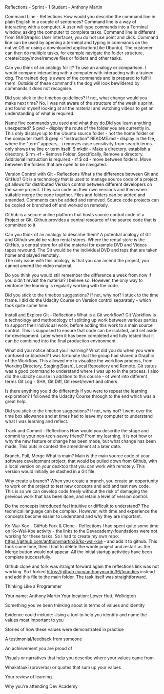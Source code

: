 Reflections - Sprint - 1 
Student - Anthony Martin

Command Line  - Reflections
How would you describe the command line in plain English in a couple of sentences? 
Command line is a way of interacting with a computer. A user will type commands into a Terminal window, asking the computer to complete tasks. Command line is different from GUI(Graphic User Interface), you do not use point and click. 
Command line can be used by opening a terminal and typing in commands on the native OS or using a downloaded application(Like Ubuntu). The customer can then do multiple tasks, for example navigate the folder structure, create/copy/move/remove files or folders and other tasks.

Can you think of an analogy for it?
To use an analogy or comparison. I would compare interacting with a computer with interacting with a trained dog. The trained dog is aware of the commands and is prepared to fulfill them. Outside of these command's the dog will look bewildered by commands it does not recognise. 

Did you stick to the timebox guidelines? If not, what change would you make next time?
No, I was not aware of the structure of the week's sprint, and found myself looking at all the material and watching videos to get an understanding of what is required. 

Name five commands you used and what they do.Did you learn anything unexpected?
$ pwd - display the route of the folder you are currently in. This only displays up to the Ubuntu source folder - not the home folder on the computer itself.
$ grep -i "instruction" README.md - display in the file, where the "term" appears, -i  removes case sensitivity from search terms. - only shows the line or term itself. 
$ mkdir - Make a directory.  establish a directory.
$ rm -rf - Remove Folder. Specifically, Remove a directory. Additional instruction is required - rf
$ cd - move between folders. Move between the folders that are open to be navigated.  

Version Control with Git - Reflections
What's the difference between Git and GitHub?
Git is a technology that is used to manage source code of a project, git allows for distributed Version control between different developers on the same project. They can code on their own versions and then when suitable merge the code together.
Files and folders can be added and amended. Comments can be added and removed. Source code projects can be copied or branched off and worked on remotely. 

Github is a secure online platform that hosts source control code of a Project or Git. Github provides a central resource of the source code that is committed to it.    

Can you think of an analogy to describe them?
A potential analogy of Git and Github would be video rental stores. Where the rental store is the GitHub, a central store for all the material for example DVD and Videos tapes rewound. The Git would be the individual DVD and taps that are taken home and played remotely.  
The only issue with this analogy, is that you can amend the project, you cannot amend the video material.

Do you think you would still remember the difference a week from now if you didn't revisit the material?
I believe so. However, the only way to reinforce the learning is regularly working with the code. 

Did you stick to the timebox suggestions? If not, why not?
I stuck to the time frame. I did do the Udacity Course on Version control separately - which took quite some time. 

Install and Explore Git - Reflections
What is a Git workflow?
Git Workflow is a technology and methodology of splitting up work between various parties to support their individual work, before adding this work to a main source control. This is supposed to ensure that code can be isolated, and set aside for development. Later when it has been completed and fully tested that it can be combined into the final production environment. 

What did you notice about your learning? What did you do when you were confused or blocked?
I was fortunate that the group had shared a Graphic of the Workflow. This allowed me to visualize the workflow process, from Working Directory, Staging(Stash), Local Repository and Remote. Git status was a good command to understand where I was up to in the process. 
I also did the udacity course in addition to this course - ot went into different terms Git Log - SHA, Git Diff, Git reset/revert and others. 

Is there anything you'd do differently if you were to repeat the learning exploration?
I followed the Udacity Course through to the end which was a great help. 

Did you stick to the timebox suggestions? If not, why not?
I went over the time box allowance and at times had to leave my computer to understand what I was learning and reflect.

Track and Commit - Reflections
How would you describe the stage and commit to your non-tech-savvy friend?
From my learning, it is not how or why the new feature or change has been made, but what change has been made. This puts in context the amendment at a later date. 
 
Branch, Pull, Merge
What is main?
Main is the main source code of your software development project, that would be pulled down from Github, with a local version on your desktop that you can work with remotely. This version would initially be stashed in a Git file. 

Why create a branch?
When you create a branch, you create an opportunity to work on the project to test new concepts and add and test new code. This is so we can develop code freely without the risk of damaging the previous work that has been done, and retain a level of version control.

Do the concepts introduced feel intuitive or difficult to understand?
The technical language can be complex. However, with time and experience the concepts become easier to understand and why they are important. 

Ko-Wai-Koe - GitHub Fork & Clone - Reflections
I had spent quite some time on Ko-Wai-Koe activity - the links to the Devacademy-foundations were not working for these tasks. So I had to create my own repo: https://github.com/anthonymartin36/ko-wai-koe - and add it to github. This took some time, then I had to delete the whole project and restart as the Merge button would not appear. All the initial startup activities have been complete successfully. 

Github clone and fork was straight forward again the reflections link was not working. So I forked https://github.com/anthonymartin36/foundies instead and add this file to the main folder. 
The task itself was straightforward. 

Thinking Like a Programmer


Your name: Anthony Martin
Your location: Lower Hutt, Wellington

Something you've been thinking about in terms of values and identity

Evidence could include:
Using a tool to help you identify and name the values most important to you

Stories of how these values were demonstrated in practice

A testimonial/feedback from someone

An achievement you are proud of

Visuals or narratives that help you describe where your values came from

Whakataukī (proverbs) or quotes that sum up your values

Your review of learning.

Why you're attending Dev Academy